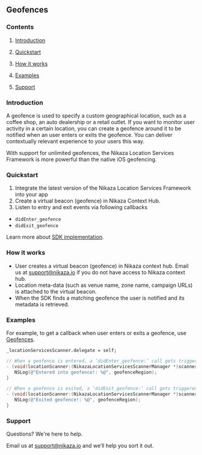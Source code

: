 ## Geofences

### Contents

1. [Introduction](#introduction)

2. [Quickstart](#quickstart)

3. [How it works](#how-it-works)

4. [Examples](#examples)

5. [Support](#support)

### Introduction

A geofence is used to specify a custom geographical location, such as a coffee shop, an auto dealership or a retail outlet. If you want to monitor user activity in a certain location, you can create a geofence around it to be notified when an user enters or exits the geofence. You can deliver contextually relevant experience to your users this way.

With support for unlimited geofences, the Nikaza Location Services Framework is more powerful than the native iOS geofencing.

### Quickstart

1. Integrate the latest version of the Nikaza Location Services Framework into your app 
2. Create a virtual beacon (geofence) in Nikaza Context Hub.
3. Listen to entry and exit events via following callbacks

 * `didEnter_geofence` 
 * `didExit_geofence`

Learn more about [SDK implementation](SDK.md).

### How it works
* User creates a virtual beacon (geofence) in Nikaza context hub. Email us at support@nikaza.io if you do not have access to Nikaza context hub.
* Location meta-data (such as venue name, zone name, campaign URLs) is attached to the virtual beacon.
* When the SDK finds a matching geofence the user is notified and its metadata is retrieved. 


### Examples

For example, to get a callback when user enters or exits a geofence, use [Geofences](Geofences.md).

`_locationServicesScanner.delegate = self;`

 ```objectivec
// When a geofence is entered, a ‘didEnter_geofence:’ call gets triggered
- (void)locationScanner:(NikazaLocationServicesScannerManager *)scanner didEnter_geofence:(CLCircularRegion *)geofenceRegion {
    NSLog(@"Entered into geofence!: %@", geofenceRegion);
}

// When a geofence is exited, a ‘didExit_geofence:’ call gets triggered
- (void)locationScanner:(NikazaLocationServicesScannerManager *)scanner didExit_geofence:(CLCircularRegion *)geofenceRegion {
    NSLog(@"Exited geofence!: %@", geofenceRegion);
}
```
### Support

Questions? We're here to help.

Email us at [support@nikaza.io](mailto:support@nikaza.io) and we’ll help you sort it out.
